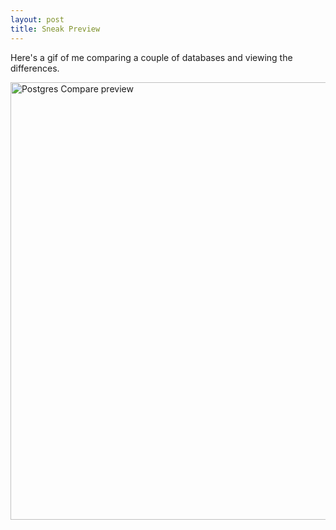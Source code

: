 ```yaml
---
layout: post
title: Sneak Preview
---
```


Here's a gif of me comparing a couple of databases and viewing the differences. 

<img width="700px" alt="Postgres Compare preview" src="https://www.postgrescompare.com/images/demo.gif">

